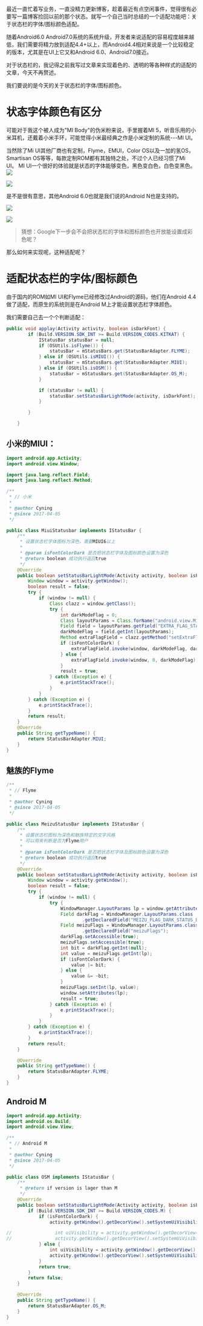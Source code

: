 最近一直忙着写业务，一直没精力更新博客，趁着最近有点空闲事件，觉得很有必要写一篇博客捡回以前的那个状态。就写一个自己当时总结的一个适配功能吧：关于状态栏的字体/图标颜色适配。

随着Android6.0 Android7.0系统的系统升级，开发者来说适配的容易程度越来越低，我们需要将精力放到适配4.4+以上，而Android4.4相对来说是一个比较稳定的版本，尤其是在UI上它又和Android 6.0、Android7.0接近。
<!-- more -->
对于状态栏的，我记得之前我写过文章来实现着色的、透明的等各种样式的适配的文章，今天不再赘述。

我们要说的是今天的关于状态栏的字体/图标颜色。

# 状态字体颜色有区分
可能对于我这个被人成为"MI Body"的伪米粉来说，手里握着MI 5，听音乐用的小米耳机，还戴着小米手环，可能觉得小米最经典之作是小米定制的系统---MI UI。

当然除了Mi UI其他厂商也有定制，Flyme，EMUI，Color OS以及一加的氢OS，Smartisan OS等等，每款定制ROM都有其独特之处，不过个人已经习惯了Mi UI。
MI UI一个很好的体验就是状态的字体能够变色，黑色变白色，白色变黑色。
![](http://7xj9f0.com1.z0.glb.clouddn.com/14920106163118.jpg)


![](http://7xj9f0.com1.z0.glb.clouddn.com/14920106348516.jpg)

是不是很有意思，其他Android 6.0也就是我们说的Android N也是支持的。

![](http://7xj9f0.com1.z0.glb.clouddn.com/14920119504831.jpg)


![](http://7xj9f0.com1.z0.glb.clouddn.com/14920118899908.jpg)

>猜想：Google下一步会不会把状态栏的字体和图标颜色也开放能设置成彩色呢？

那么如何来实现呢，这种适配呢？

# 适配状态栏的字体/图标颜色
由于国内的ROM如MI UI和Flyme已经修改过Android的源码，他们在Android 4.4 做了适配，而原生的系统则是在Android M上才能设置状态栏字体颜色。

我们需要自己去一个个判断适配：

```java
public void applay(Activity activity, boolean isDarkFont) {
        if (Build.VERSION.SDK_INT >= Build.VERSION_CODES.KITKAT) {
            IStatusBar statusBar = null;
            if (OSUtils.isFlyme()) {
                statusBar = mStatusBars.get(StatusBarAdapter.FLYME);
            } else if (OSUtils.isMIUI()) {
                statusBar = mStatusBars.get(StatusBarAdapter.MIUI);
            } else if (OSUtils.isOSM()) {
                statusBar = mStatusBars.get(StatusBarAdapter.OS_M);
            }

            if (statusBar != null) {
                statusBar.setStatusBarLightMode(activity, isDarkFont);
            }

        }

    }
```

## 小米的MIUI：

```java
import android.app.Activity;
import android.view.Window;

import java.lang.reflect.Field;
import java.lang.reflect.Method;

/**
 * // 小米
 *
 * @author Cyning
 * @since 2017-04-05
 */

public class MiuiStatusbar implements IStatusBar {
    /**
     * 设置状态栏字体图标为深色，需要MIUI6以上
     *
     * @param isFontColorDark 是否把状态栏字体及图标颜色设置为深色
     * @return boolean 成功执行返回true
     */
    @Override
    public boolean setStatusBarLightMode(Activity activity, boolean isFontColorDark) {
        Window window = activity.getWindow();
        boolean result = false;
        try {
            if (window != null) {
                Class clazz = window.getClass();
                try {
                    int darkModeFlag = 0;
                    Class layoutParams = Class.forName("android.view.MiuiWindowManager$LayoutParams");
                    Field field = layoutParams.getField("EXTRA_FLAG_STATUS_BAR_DARK_MODE");
                    darkModeFlag = field.getInt(layoutParams);
                    Method extraFlagField = clazz.getMethod("setExtraFlags", int.class, int.class);
                    if (isFontColorDark) {
                        extraFlagField.invoke(window, darkModeFlag, darkModeFlag);//状态栏透明且黑色字体
                    } else {
                        extraFlagField.invoke(window, 0, darkModeFlag);//清除黑色字体
                    }
                    result = true;
                } catch (Exception e) {
                    e.printStackTrace();
                }
            }
        } catch (Exception e) {
            e.printStackTrace();
        }
        return result;
    }
    @Override
    public String getTypeName() {
        return StatusBarAdapter.MIUI;
    }
}
```


## 魅族的Flyme

```java
/**
 * // Flyme
 *
 * @author Cyning
 * @since 2017-04-05
 */

public class MeizuStatusBar implements IStatusBar {
    /**
     * 设置状态栏图标为深色和魅族特定的文字风格
     * 可以用来判断是否为Flyme用户
     *
     * @param isFontColorDark 是否把状态栏字体及图标颜色设置为深色
     * @return boolean 成功执行返回true
     */
    @Override
    public boolean setStatusBarLightMode(Activity activity, boolean isFontColorDark) {
        Window window = activity.getWindow();
        boolean result = false;
        try {
            if (window != null) {
                try {
                    WindowManager.LayoutParams lp = window.getAttributes();
                    Field darkFlag = WindowManager.LayoutParams.class
                            .getDeclaredField("MEIZU_FLAG_DARK_STATUS_BAR_ICON");
                    Field meizuFlags = WindowManager.LayoutParams.class
                            .getDeclaredField("meizuFlags");
                    darkFlag.setAccessible(true);
                    meizuFlags.setAccessible(true);
                    int bit = darkFlag.getInt(null);
                    int value = meizuFlags.getInt(lp);
                    if (isFontColorDark) {
                        value |= bit;
                    } else {
                        value &= ~bit;
                    }
                    meizuFlags.setInt(lp, value);
                    window.setAttributes(lp);
                    result = true;
                } catch (Exception e) {
                    e.printStackTrace();
                }
            }
        } catch (Exception e) {
            e.printStackTrace();
        }
        return result;
    }

    @Override
    public String getTypeName() {
        return StatusBarAdapter.FLYME;
    }
}
```

## Android M

```java
import android.app.Activity;
import android.os.Build;
import android.view.View;

/**
 * // Android M
 *
 * @author Cyning
 * @since 2017-04-05
 */

public class OSM implements IStatusBar {
    /**
     * @return if version is lager than M
     */
    @Override
    public boolean setStatusBarLightMode(Activity activity, boolean isFontColorDark) {
        if (Build.VERSION.SDK_INT >= Build.VERSION_CODES.M) {
            if (isFontColorDark) {
                activity.getWindow().getDecorView().setSystemUiVisibility( View.SYSTEM_UI_FLAG_LAYOUT_FULLSCREEN|View.SYSTEM_UI_FLAG_LIGHT_STATUS_BAR);

//                int uiVisibility = activity.getWindow().getDecorView().getSystemUiVisibility();
//                activity.getWindow().getDecorView().setSystemUiVisibility(uiVisibility | View.SYSTEM_UI_FLAG_LIGHT_STATUS_BAR);
            } else {
                int uiVisibility = activity.getWindow().getDecorView().getSystemUiVisibility();
                activity.getWindow().getDecorView().setSystemUiVisibility(uiVisibility| View.SYSTEM_UI_FLAG_VISIBLE);
            }
            return true;
        }
        return false;
    }

    @Override
    public String getTypeName() {
        return StatusBarAdapter.OS_M;
    }
}
```